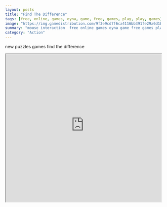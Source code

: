 ```yaml
---
layout: posts
title: "Find The Difference"
tags: [free, online, games, oyna, game, free, games, play, play, games]
image: "https://img.gamedistribution.com/9f3e9cd7f6ca4116bb391fe29a6d1b5b.jpg"
summary: "mouse interaction  free online games oyna game free games play play games"
category: "Action"
---
```


new puzzles games find the difference

<iframe width="100%" height="480px;" src="https://flash.gamedistribution.com?game=9f3e9cd7f6ca4116bb391fe29a6d1b5b"></iframe>